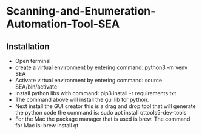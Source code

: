# Scanning-and-Enumeration-Automation-Tool-SEA

## Installation

<ul>
  <li>Open terminal</li>
  <li>create a virtual environment by entering command: python3 -m venv SEA</li>
  <li>Activate virtual environment by entering command:  source SEA/bin/activate</li>
  <li>Install python libs with command:  pip3 install -r requirements.txt</li>
  <li>The command above will install the gui lib for python.</li> 
  <li>Next install the GUI creator this is a drag and drop tool that will generate the python code the command is: sudo apt install qttools5-dev-tools</li> 
  <li>For the Mac the package manager that is used is brew. The command for Mac is: brew install qt </li> 
</ul>
